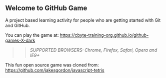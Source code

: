 ## Welcome to GitHub Game

A project based learning activity for people who are getting started with Git and GitHub.

You can play the game at: https://cbyte-training-org.github.io/github-games-X-dark

>> _*SUPPORTED BROWSERS*: Chrome, Firefox, Safari, Opera and IE9+_

This fun open source game was cloned from: https://github.com/jakesgordon/javascript-tetris
